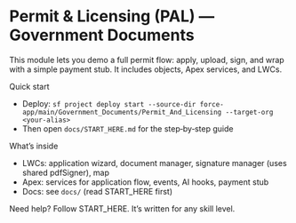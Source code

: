 # Permit & Licensing (PAL) — Government Documents

This module lets you demo a full permit flow: apply, upload, sign, and wrap with a simple payment stub. It includes objects, Apex services, and LWCs.

Quick start
- Deploy: `sf project deploy start --source-dir force-app/main/Government_Documents/Permit_And_Licensing --target-org <your-alias>`
- Then open `docs/START_HERE.md` for the step‑by‑step guide

What’s inside
- LWCs: application wizard, document manager, signature manager (uses shared pdfSigner), map
- Apex: services for application flow, events, AI hooks, payment stub
- Docs: see `docs/` (read START_HERE first)

Need help? Follow START_HERE. It’s written for any skill level.
